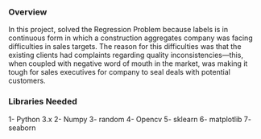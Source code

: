 <h3> Overview </h3>
<body>In this project, solved the Regression Problem because labels is in continuous form in which a construction aggregates company was facing difficulties in sales targets.
The reason for this difficulties was that the existing clients had complaints regarding quality inconsistencies—this, when coupled with negative word of
mouth in the market, was making it tough for sales executives for company to seal deals with potential customers.</body>

<h3>Libraries Needed</h3>
1- Python 3.x
2- Numpy
3- random
4- Opencv
5- sklearn
6- matplotlib
7- seaborn


